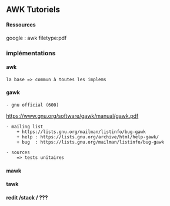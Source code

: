 ## AWK Tutoriels

#### Ressources

google : awk filetype:pdf

### implémentations

#### awk 
    la base => commun à toutes les implems

#### gawk
    - gnu official (600)
https://www.gnu.org/software/gawk/manual/gawk.pdf

    - mailing list
        + https://lists.gnu.org/mailman/listinfo/bug-gawk
        + help : https://lists.gnu.org/archive/html/help-gawk/
        + bug  : https://lists.gnu.org/mailman/listinfo/bug-gawk

    - sources
        => tests unitaires

#### mawk
#### tawk

#### redit /stack / ???

